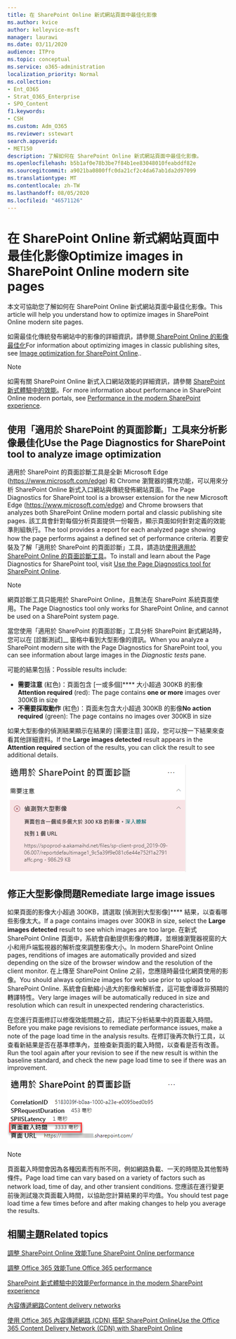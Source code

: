```yaml
---
title: 在 SharePoint Online 新式網站頁面中最佳化影像
ms.author: kvice
author: kelleyvice-msft
manager: laurawi
ms.date: 03/11/2020
audience: ITPro
ms.topic: conceptual
ms.service: o365-administration
localization_priority: Normal
ms.collection:
- Ent_O365
- Strat_O365_Enterprise
- SPO_Content
f1.keywords:
- CSH
ms.custom: Adm_O365
ms.reviewer: sstewart
search.appverid:
- MET150
description: 了解如何在 SharePoint Online 新式網站頁面中最佳化影像。
ms.openlocfilehash: b5b1af0e78b3be7f84b1ee83048010feabddf82e
ms.sourcegitcommit: a9021ba0800ffc0da21cf2c4da67ab1da2d97099
ms.translationtype: MT
ms.contentlocale: zh-TW
ms.lasthandoff: 08/05/2020
ms.locfileid: "46571126"
---
```

# <a name="optimize-images-in-sharepoint-online-modern-site-pages"></a><span data-ttu-id="09ddd-103">在 SharePoint Online 新式網站頁面中最佳化影像</span><span class="sxs-lookup"><span data-stu-id="09ddd-103">Optimize images in SharePoint Online modern site pages</span></span>

<span data-ttu-id="09ddd-104">本文可協助您了解如何在 SharePoint Online 新式網站頁面中最佳化影像。</span><span class="sxs-lookup"><span data-stu-id="09ddd-104">This article will help you understand how to optimize images in SharePoint Online modern site pages.</span></span>

<span data-ttu-id="09ddd-105">如需最佳化傳統發布網站中的影像的詳細資訊，請參閱[ SharePoint Online 的影像最佳化](image-optimization-for-sharepoint-online.md)</span><span class="sxs-lookup"><span data-stu-id="09ddd-105">For information about optimizing images in classic publishing sites, see [Image optimization for SharePoint Online](image-optimization-for-sharepoint-online.md)..</span></span>

>[!NOTE]
><span data-ttu-id="09ddd-106">如需有關 SharePoint Online 新式入口網站效能的詳細資訊，請參閱 [SharePoint 新式體驗中的效能](https://docs.microsoft.com/sharepoint/modern-experience-performance)。</span><span class="sxs-lookup"><span data-stu-id="09ddd-106">For more information about performance in SharePoint Online modern portals, see [Performance in the modern SharePoint experience](https://docs.microsoft.com/sharepoint/modern-experience-performance).</span></span>

## <a name="use-the-page-diagnostics-for-sharepoint-tool-to-analyze-image-optimization"></a><span data-ttu-id="09ddd-107">使用「適用於 SharePoint 的頁面診斷」工具來分析影像最佳化</span><span class="sxs-lookup"><span data-stu-id="09ddd-107">Use the Page Diagnostics for SharePoint tool to analyze image optimization</span></span>

<span data-ttu-id="09ddd-108">適用於 SharePoint 的頁面診斷工具是全新 Microsoft Edge (https://www.microsoft.com/edge) 和 Chrome 瀏覽器的擴充功能，可以用來分析 SharePoint Online 新式入口網站與傳統發佈網站頁面。</span><span class="sxs-lookup"><span data-stu-id="09ddd-108">The Page Diagnostics for SharePoint tool is a browser extension for the new Microsoft Edge (https://www.microsoft.com/edge) and Chrome browsers that analyzes both SharePoint Online modern portal and classic publishing site pages.</span></span> <span data-ttu-id="09ddd-109">該工具會針對每個分析頁面提供一份報告，顯示頁面如何針對定義的效能準則組執行。</span><span class="sxs-lookup"><span data-stu-id="09ddd-109">The tool provides a report for each analyzed page showing how the page performs against a defined set of performance criteria.</span></span> <span data-ttu-id="09ddd-110">若要安裝及了解「適用於 SharePoint 的頁面診斷」工具，請造訪[使用適用於 SharePoint Online 的頁面診斷工具](page-diagnostics-for-spo.md)。</span><span class="sxs-lookup"><span data-stu-id="09ddd-110">To install and learn about the Page Diagnostics for SharePoint tool, visit [Use the Page Diagnostics tool for SharePoint Online](page-diagnostics-for-spo.md).</span></span>

>[!NOTE]
><span data-ttu-id="09ddd-111">網頁診斷工具只能用於 SharePoint Online，且無法在 SharePoint 系統頁面使用。</span><span class="sxs-lookup"><span data-stu-id="09ddd-111">The Page Diagnostics tool only works for SharePoint Online, and cannot be used on a SharePoint system page.</span></span>

<span data-ttu-id="09ddd-112">當您使用「適用於 SharePoint 的頁面診斷」工具分析 SharePoint 新式網站時，您可以在 [診斷測試]__ 窗格中看到大型影像的資訊。</span><span class="sxs-lookup"><span data-stu-id="09ddd-112">When you analyze a SharePoint modern site with the Page Diagnostics for SharePoint tool, you can see information about large images in the _Diagnostic tests_ pane.</span></span>

<span data-ttu-id="09ddd-113">可能的結果包括：</span><span class="sxs-lookup"><span data-stu-id="09ddd-113">Possible results include:</span></span>

- <span data-ttu-id="09ddd-114">**需要注意** (紅色)：頁面包含 [一或多個]\*\*\*\* 大小超過 300KB 的影像</span><span class="sxs-lookup"><span data-stu-id="09ddd-114">**Attention required** (red): The page contains **one or more** images over 300KB in size</span></span>
- <span data-ttu-id="09ddd-115">**不需要採取動作** (紅色)：頁面未包含大小超過 300KB 的影像</span><span class="sxs-lookup"><span data-stu-id="09ddd-115">**No action required** (green): The page contains no images over 300KB in size</span></span>

<span data-ttu-id="09ddd-116">如果大型影像的偵測結果顯示在結果的 [需要注意] 區段，您可以按一下結果來查看其他詳細資料。</span><span class="sxs-lookup"><span data-stu-id="09ddd-116">If the **Large images detected** result appears in the **Attention required** section of the results, you can click the result to see additional details.</span></span>

![頁面診斷工具結果](media/modern-portal-optimization/pagediag-large-images.png)

## <a name="remediate-large-image-issues"></a><span data-ttu-id="09ddd-118">修正大型影像問題</span><span class="sxs-lookup"><span data-stu-id="09ddd-118">Remediate large image issues</span></span>

<span data-ttu-id="09ddd-119">如果頁面的影像大小超過 300KB，請選取 [偵測到大型影像]\*\*\*\* 結果，以查看哪些影像太大。</span><span class="sxs-lookup"><span data-stu-id="09ddd-119">If a page contains images over 300KB in size, select the **Large images detected** result to see which images are too large.</span></span> <span data-ttu-id="09ddd-120">在新式 SharePoint Online 頁面中，系統會自動提供影像的轉譯，並根據瀏覽器視窗的大小和用戶端監視器的解析度來調整影像大小。</span><span class="sxs-lookup"><span data-stu-id="09ddd-120">In modern SharePoint Online pages, renditions of images are automatically provided and sized depending on the size of the browser window and the resolution of the client monitor.</span></span> <span data-ttu-id="09ddd-121">在上傳至 SharePoint Online 之前，您應隨時最佳化網頁使用的影像。</span><span class="sxs-lookup"><span data-stu-id="09ddd-121">You should always optimize images for web use prior to upload to SharePoint Online.</span></span> <span data-ttu-id="09ddd-122">系統會自動縮小過大的影像和解析度，這可能會導致非預期的轉譯特性。</span><span class="sxs-lookup"><span data-stu-id="09ddd-122">Very large images will be automatically reduced in size and resolution which can result in unexpected rendering characteristics.</span></span>

<span data-ttu-id="09ddd-123">在您進行頁面修訂以修復效能問題之前，請記下分析結果中的頁面載入時間。</span><span class="sxs-lookup"><span data-stu-id="09ddd-123">Before you make page revisions to remediate performance issues, make a note of the page load time in the analysis results.</span></span> <span data-ttu-id="09ddd-124">在修訂後再次執行工具，以查看新結果是否在基準標準內，並檢查新頁面的載入時間，以查看是否有改善。</span><span class="sxs-lookup"><span data-stu-id="09ddd-124">Run the tool again after your revision to see if the new result is within the baseline standard, and check the new page load time to see if there was an improvement.</span></span>

![頁面載入時間結果](media/modern-portal-optimization/pagediag-page-load-time.png)

>[!NOTE]
><span data-ttu-id="09ddd-126">頁面載入時間會因為各種因素而有所不同，例如網路負載、一天的時間及其他暫時條件。</span><span class="sxs-lookup"><span data-stu-id="09ddd-126">Page load time can vary based on a variety of factors such as network load, time of day, and other transient conditions.</span></span> <span data-ttu-id="09ddd-127">您應該在進行變更前後測試幾次頁面載入時間，以協助您計算結果的平均值。</span><span class="sxs-lookup"><span data-stu-id="09ddd-127">You should test page load time a few times before and after making changes to help you average the results.</span></span>

## <a name="related-topics"></a><span data-ttu-id="09ddd-128">相關主題</span><span class="sxs-lookup"><span data-stu-id="09ddd-128">Related topics</span></span>

[<span data-ttu-id="09ddd-129">調整 SharePoint Online 效能</span><span class="sxs-lookup"><span data-stu-id="09ddd-129">Tune SharePoint Online performance</span></span>](tune-sharepoint-online-performance.md)

[<span data-ttu-id="09ddd-130">調整 Office 365 效能</span><span class="sxs-lookup"><span data-stu-id="09ddd-130">Tune Office 365 performance</span></span>](tune-office-365-performance.md)

[<span data-ttu-id="09ddd-131">SharePoint 新式體驗中的效能</span><span class="sxs-lookup"><span data-stu-id="09ddd-131">Performance in the modern SharePoint experience</span></span>](https://docs.microsoft.com/sharepoint/modern-experience-performance)

[<span data-ttu-id="09ddd-132">內容傳遞網路</span><span class="sxs-lookup"><span data-stu-id="09ddd-132">Content delivery networks</span></span>](content-delivery-networks.md)

[<span data-ttu-id="09ddd-133">使用 Office 365 內容傳遞網路 (CDN) 搭配 SharePoint Online</span><span class="sxs-lookup"><span data-stu-id="09ddd-133">Use the Office 365 Content Delivery Network (CDN) with SharePoint Online</span></span>](use-office-365-cdn-with-spo.md)
